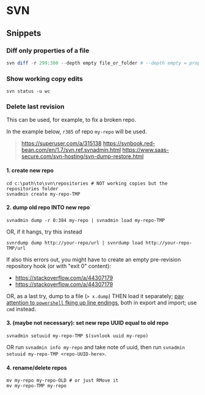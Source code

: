 # SVN

## Snippets

### Diff only properties of a file

```powershell
svn diff -r 299:300 --depth empty file_or_folder # --depth empty = prop only
```

### Show working copy edits

```shell
svn status -u wc
```

### Delete last revision

This can be used, for example, to fix a broken repo.

In the example below, `r385` of repo `my-repo` will be used.

> <https://superuser.com/a/315138>
> <https://svnbook.red-bean.com/en/1.7/svn.ref.svnadmin.html>
> <https://www.saas-secure.com/svn-hosting/svn-dump-restore.html>

#### 1. create new repo

```shell
cd c:\path\to\svn\repositories # NOT working copies but the repositories folder
svnadmin create my-repo-TMP
```

#### 2. dump old repo INTO new repo

```shell
svnadmin dump -r 0:384 my-repo | svnadmin load my-repo-TMP
```

OR, if it hangs, try this instead

```shell
svnrdump dump http://your-repo/url | svnrdump load http://your-repo-TMP/url
```

If also this errors out, you might have to create an empty pre-revision repository hook (or with "exit 0" content):

- <https://stackoverflow.com/a/44307179>
- <https://stackoverflow.com/a/44307179>

OR, as a last try, dump to a file (`> x.dump`) THEN load it separately; [pay attention to `powershell` fking up line endings](https://stackoverflow.com/questions/48371447/piping-text-to-an-external-program-appends-a-trailing-newline), both in export and import; use `cmd` instead.

#### 3. (maybe not necessary): set new repo UUID equal to old repo

```shell
svnadmin setuuid my-repo-TMP $(svnlook uuid my-repo)
```

OR run `svnadmin info my-repo` and take note of uuid, then run `svnadmin setuuid my-repo-TMP <repo-UUID-here>`.

#### 4. rename/delete repos

```shell
mv my-repo my-repo-OLD # or just RMove it
mv my-repo-TMP my-repo
```
